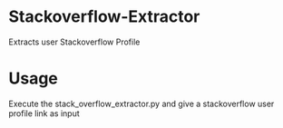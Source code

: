 # Stackoverflow-Extractor

Extracts user Stackoverflow Profile 

# Usage

Execute the stack_overflow_extractor.py and give a stackoverflow user profile link as input 

